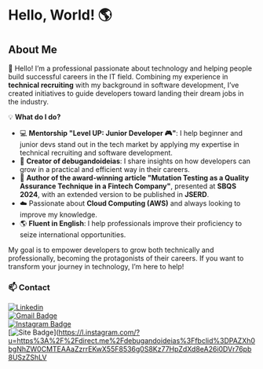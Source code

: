 # Hello, World! 🌎  

## About Me  

👋 Hello! I’m a professional passionate about technology and helping people build successful careers in the IT field. Combining my experience in **technical recruiting** with my background in software development, I’ve created initiatives to guide developers toward landing their dream jobs in the industry.  

💡 **What do I do?**  
- 💻 **Mentorship "Level UP: Junior Developer 🎮"**: I help beginner and junior devs stand out in the tech market by applying my expertise in technical recruiting and software development.  
- 🚀 **Creator of debugandoideias**: I share insights on how developers can grow in a practical and efficient way in their careers.  
- 📝 **Author of the award-winning article "Mutation Testing as a Quality Assurance Technique in a Fintech Company"**, presented at **SBQS 2024**, with an extended version to be published in **JSERD**.  
- ☁️ Passionate about **Cloud Computing (AWS)** and always looking to improve my knowledge.  
- 🌎 **Fluent in English**: I help professionals improve their proficiency to seize international opportunities.  

My goal is to empower developers to grow both technically and professionally, becoming the protagonists of their careers. If you want to transform your journey in technology, I’m here to help!  

### 📫 Contact  
[![Linkedin](https://img.shields.io/badge/-LinkedIn-blue?style=flat-square&logo=Linkedin&logoColor=white&link=https://www.linkedin.com/in/fernanda-cardoso-domenicali-83a225158/)](https://www.linkedin.com/in/fernanda-cardoso-domenicali-83a225158/)  
[![Gmail Badge](https://img.shields.io/badge/-Email-006bed?style=flat-square&logo=Gmail&logoColor=white&link=mailto:fernandadomedeveloper@gmail.com)](mailto:fernandadomedeveloper@gmail.com)  
[![Instagram Badge](https://img.shields.io/badge/-Instagram-E4405F?style=flat-square&logo=Instagram&logoColor=white&link=#)](https://www.instagram.com/debugandoideias?igsh=a2Uza2ljNXAzeHQ%3D&utm_source=qr)  
[![Site Badge](https://img.shields.io/badge/-Website-000000?style=flat-square&logo=Google-Chrome&logoColor=white&link=#)](https://l.instagram.com/?u=https%3A%2F%2Fdirect.me%2Fdebugandoideias%3Ffbclid%3DPAZXh0bgNhZW0CMTEAAaZzrrEKwX55F8536g0S8Kz77HpZdXd8eA26i0DVr76pb8USzZShLV
